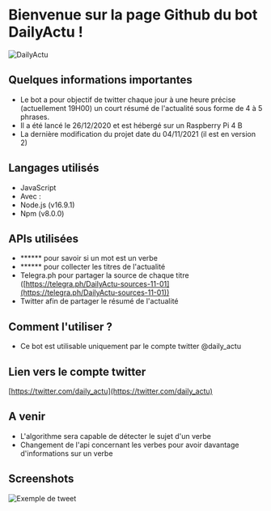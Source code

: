 # Bienvenue sur la page Github du bot DailyActu !

![DailyActu](https://pbs.twimg.com/profile_images/1455622835263639557/UP3pLMvb_400x400.jpg)

## Quelques informations importantes

+ Le bot a pour objectif de twitter chaque jour à une heure précise (actuellement 19H00) un court résumé de l'actualité sous forme de 4 à 5 phrases.
+ Il a été lancé le 26/12/2020 et est hébergé sur un Raspberry Pi 4 B
+ La dernière modification du projet date du 04/11/2021 (il est en version 2)

## Langages utilisés

+ JavaScript
+ Avec :
+ Node.js (v16.9.1)
+ Npm (v8.0.0)

## APIs utilisées

+ ****** pour savoir si un mot est un verbe
+ ****** pour collecter les titres de l'actualité
+ Telegra.ph pour partager la source de chaque titre ([https://telegra.ph/DailyActu-sources-11-01](https://telegra.ph/DailyActu-sources-11-01))
+ Twitter afin de partager le résumé de l'actualité

## Comment l'utiliser ?

+ Ce bot est utilisable uniquement par le compte twitter @daily_actu

## Lien vers le compte twitter
[https://twitter.com/daily_actu](https://twitter.com/daily_actu)

## A venir

+ L'algorithme sera capable de détecter le sujet d'un verbe
+ Changement de l'api concernant les verbes pour avoir davantage d'informations sur un verbe

## Screenshots 

![Exemple de tweet](https://i.imgur.com/hrOA7W8.png)
